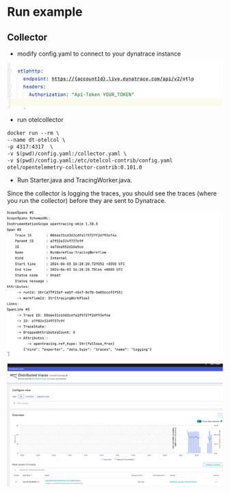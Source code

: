 # Run example



## Collector

- modify config.yaml to connect to your dynatrace instance

![img_2.png](img_2.png)


- run otelcollector 
```
docker run --rm \
--name dt-otelcol \
-p 4317:4317  \
-v $(pwd)/config.yaml:/collector.yaml \
-v $(pwd)/config.yaml:/etc/otelcol-contrib/config.yaml otel/opentelemetry-collector-contrib:0.101.0
```


- Run Starter.java and TracingWorker.java. 

Since the collector is logging the traces, you should see the traces (where you run the collector) 
before they are sent to Dynatrace.

![img.png](img.png)



![img_1.png](img_1.png)


